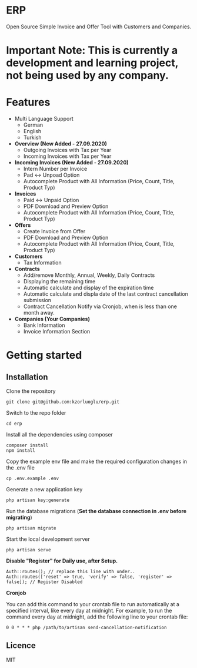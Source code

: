 # ERP
Open Source Simple Invoice and Offer Tool with Customers and Companies.

# Important Note: This is currently a development and learning project, not being used by any company.

# Features
 - Multi Language Support
   - German
   - English
   - Turkish
 - **Overview (New Added - 27.09.2020)**
   - Outgoing Invoices with Tax per Year
   - Incoming Invoices with Tax per Year
 - **Incoming Invoices (New Added - 27.09.2020)**
   - Intern Number per Invoice
   - Pad <-> Unpoad Option
   - Autocomplete Product with All Information (Price, Count, Title, Product Typ)
 - **Invoices**
   - Paid <-> Unpaid Option
   - PDF Download and Preview Option
   - Autocomplete Product with All Information (Price, Count, Title, Product Typ)
 - **Offers**
   - Create Invoice from Offer
   - PDF Download and Preview Option
   - Autocomplete Product with All Information (Price, Count, Title, Product Typ)
 - **Customers**
   - Tax Information
- **Contracts**
  - Add/remove Monthly, Annual, Weekly, Daily Contracts
  - Displaying the remaining time
  - Automatic calculate and display of the expiration time
  -  Automatic calculate and displa date of the last contract cancellation submission
  - Contract Cancellation Notify via Cronjob, when is less than one month away.
 - **Companies (Your Companies)**
   - Bank Information
   - Invoice Information Section

# Getting started

## Installation
Clone the repository

    git clone git@github.com:kzorluoglu/erp.git

Switch to the repo folder

    cd erp

Install all the dependencies using composer

    composer install
    npm install

Copy the example env file and make the required configuration changes in the .env file

    cp .env.example .env

Generate a new application key

    php artisan key:generate

Run the database migrations (**Set the database connection in .env before migrating**)

    php artisan migrate

Start the local development server

    php artisan serve

**Disable "Register" for Daily use, after Setup.**

    Auth::routes(); // replace this line with under..
    Auth::routes(['reset' => true, 'verify' => false, 'register' => false]); // Register Disabled

**Cronjob**

You can add this command to your crontab file to run automatically at a specified interval, like every day at midnight. For example, to run the command every day at midnight, add the following line to your crontab file:

`
0 0 * * * php /path/to/artisan send-cancellation-notification
`

## Licence

MIT
